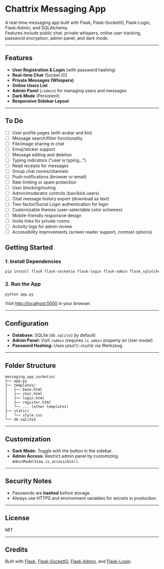 # Chattrix Messaging App

A real-time messaging app built with Flask, Flask-SocketIO, Flask-Login, Flask-Admin, and SQLAlchemy.  
Features include public chat, private whispers, online user tracking, password encryption, admin panel, and dark mode.

---

## Features

- **User Registration & Login** (with password hashing)
- **Real-time Chat** (Socket.IO)
- **Private Messages (Whispers)**
- **Online Users List**
- **Admin Panel** (`/admin`) for managing users and messages
- **Dark Mode** (Persistent)
- **Responsive Sidebar Layout**

---
## To Do

- [ ] User profile pages (with avatar and bio)
- [ ] Message search/filter functionality
- [ ] File/image sharing in chat
- [ ] Emoji/sticker support
- [ ] Message editing and deletion
- [ ] Typing indicators ("user is typing...")
- [ ] Read receipts for messages
- [ ] Group chat rooms/channels
- [ ] Push notifications (browser or email)
- [ ] Rate limiting or spam protection
- [ ] User blocking/muting
- [ ] Admin/moderator controls (ban/kick users)
- [ ] Chat message history export (download as text)
- [ ] Two-factor/Social Login authentication for login
- [ ] Customizable themes (user-selectable color schemes)
- [ ] Mobile-friendly responsive design
- [ ] Invite links for private rooms
- [ ] Activity logs for admin review
- [ ] Accessibility improvements (screen reader support, contrast options)

## Getting Started

### 1. Install Dependencies

```sh
pip install flask flask-socketio flask-login flask-admin flask_sqlalchemy werkzeug requests
```

### 2. Run the App

```sh
python app.py
```

Visit [http://localhost:5000](http://localhost:5000) in your browser.

---

## Configuration

- **Database:** SQLite (`db.sqlite3` by default)
- **Admin Panel:** Visit `/admin` (requires `is_admin` property on User model)
- **Password Hashing:** Uses `pbkdf2:sha256` via Werkzeug

---

## Folder Structure

```
messaging_app_socketio/
├── app.py
├── templates/
│   ├── base.html
│   ├── chat.html
│   ├── login.html
│   ├── register.html
│   └── ... (other templates)
├── static/
│   └── style.css
└── db.sqlite3
```

---

## Customization

- **Dark Mode:** Toggle with the button in the sidebar.
- **Admin Access:** Restrict admin panel by customizing `AdminModelView.is_accessible()`.

---

## Security Notes

- Passwords are **hashed** before storage.
- Always use HTTPS and environment variables for secrets in production.

---

## License

MIT

---

## Credits

Built with [Flask](https://flask.palletsprojects.com/), [Flask-SocketIO](https://flask-socketio.readthedocs.io/), [Flask-Admin](https://flask-admin.readthedocs.io/), and [Flask-Login](https://flask-login.readthedocs.io/).